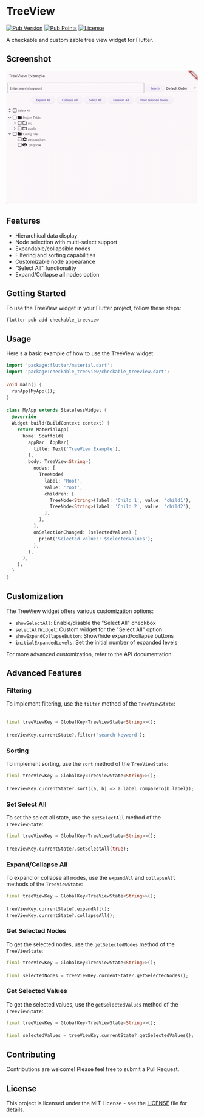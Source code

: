 # TreeView

[![Pub Version](https://img.shields.io/pub/v/treeview?color=blue&logo=dart)](https://pub.dev/packages/treeview)
[![Pub Points](https://img.shields.io/pub/points/treeview?color=blue&logo=dart)](https://pub.dev/packages/treeview)
[![License](https://img.shields.io/github/license/monkeyWie/flutter_treeview)](https://github.com/monkeyWie/flutter_treeview/blob/main/LICENSE)

A checkable and customizable tree view widget for Flutter.

## Screenshot

![](example/screenshots/example.gif)

## Features

- Hierarchical data display
- Node selection with multi-select support
- Expandable/collapsible nodes
- Filtering and sorting capabilities
- Customizable node appearance
- "Select All" functionality
- Expand/Collapse all nodes option

## Getting Started

To use the TreeView widget in your Flutter project, follow these steps:

```
flutter pub add checkable_treeview
```

## Usage

Here's a basic example of how to use the TreeView widget:

```dart
import 'package:flutter/material.dart';
import 'package:checkable_treeview/checkable_treeview.dart';

void main() {
  runApp(MyApp());
}

class MyApp extends StatelessWidget {
  @override
  Widget build(BuildContext context) {
    return MaterialApp(
      home: Scaffold(
        appBar: AppBar(
          title: Text('TreeView Example'),
        ),
        body: TreeView<String>(
          nodes: [
            TreeNode(
              label: 'Root',
              value: 'root',
              children: [
                TreeNode<String>(label: 'Child 1', value: 'child1'),
                TreeNode<String>(label: 'Child 2', value: 'child2'),
              ],
            ),
          ],
          onSelectionChanged: (selectedValues) {
            print('Selected values: $selectedValues');
          },
        ),
      ),
    );
  }
}
```

## Customization

The TreeView widget offers various customization options:

- `showSelectAll`: Enable/disable the "Select All" checkbox
- `selectAllWidget`: Custom widget for the "Select All" option
- `showExpandCollapseButton`: Show/hide expand/collapse buttons
- `initialExpandedLevels`: Set the initial number of expanded levels

For more advanced customization, refer to the API documentation.

## Advanced Features

### Filtering

To implement filtering, use the `filter` method of the `TreeViewState`:

```dart

final treeViewKey = GlobalKey<TreeViewState<String>>();

treeViewKey.currentState?.filter('search keyword');
```

### Sorting

To implement sorting, use the `sort` method of the `TreeViewState`:

```dart
final treeViewKey = GlobalKey<TreeViewState<String>>();

treeViewKey.currentState?.sort((a, b) => a.label.compareTo(b.label));
```

### Set Select All

To set the select all state, use the `setSelectAll` method of the `TreeViewState`:

```dart
final treeViewKey = GlobalKey<TreeViewState<String>>();

treeViewKey.currentState?.setSelectAll(true);
```

### Expand/Collapse All

To expand or collapse all nodes, use the `expandAll` and `collapseAll` methods of the `TreeViewState`:

```dart
final treeViewKey = GlobalKey<TreeViewState<String>>();

treeViewKey.currentState?.expandAll();
treeViewKey.currentState?.collapseAll();
```

### Get Selected Nodes

To get the selected nodes, use the `getSelectedNodes` method of the `TreeViewState`:

```dart
final treeViewKey = GlobalKey<TreeViewState<String>>();

final selectedNodes = treeViewKey.currentState?.getSelectedNodes();
```

### Get Selected Values

To get the selected values, use the `getSelectedValues` method of the `TreeViewState`:

```dart
final treeViewKey = GlobalKey<TreeViewState<String>>();

final selectedValues = treeViewKey.currentState?.getSelectedValues();
```

## Contributing

Contributions are welcome! Please feel free to submit a Pull Request.

## License

This project is licensed under the MIT License - see the [LICENSE](LICENSE) file for details.
